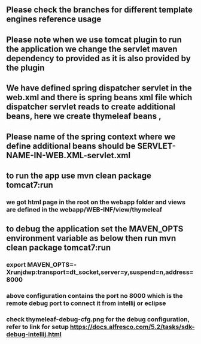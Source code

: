 ## Please check the branches for different template engines reference usage

## Please note when we use tomcat plugin to run the application we change the servlet maven dependency to provided as it is also provided by the plugin

## We have defined spring dispatcher servlet in the web.xml and there is spring beans xml file which dispatcher servlet reads to create additional beans, here we create thymeleaf beans ,
## Please name of the spring context where we define additional beans should be SERVLET-NAME-IN-WEB.XML-servlet.xml   

## to run the app use mvn clean package tomcat7:run


### we got html page in the root on the webapp folder and views are defined in the webapp/WEB-INF/view/thymeleaf

## to debug the application set the MAVEN_OPTS environment variable as below then run  mvn clean package tomcat7:run

### export MAVEN_OPTS=-Xrunjdwp:transport=dt_socket,server=y,suspend=n,address=8000 
### above configuration contains the port no 8000 which is the remote debug port to connect it from intellij or eclipse 
### check thymeleaf-debug-cfg.png for the debug configuration, refer to link for setup https://docs.alfresco.com/5.2/tasks/sdk-debug-intellij.html